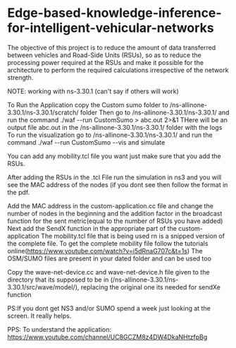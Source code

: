 # Edge-based-knowledge-inference-for-intelligent-vehicular-networks
The objective of this project is to reduce the amount of data transferred between vehicles and Road-Side Units (RSUs), so as to reduce the processing power required at the RSUs and make it possible for the architecture to perform the required calculations irrespective of the network strength.

NOTE: working with ns-3.30.1 (can't say if others will work)

To Run the Application copy the Custom sumo folder to /ns-allinone-3.30.1/ns-3.30.1/scratch/ folder
Then go to /ns-allinone-3.30.1/ns-3.30.1/ and run the command
./waf --run CustomSumo > abc.out 2>&1
THere will be an output file abc.out in the /ns-allinone-3.30.1/ns-3.30.1/ folder with the logs
To run the visualization go to /ns-allinone-3.30.1/ns-3.30.1/ and run the command
./waf --run CustomSumo --vis
and simulate 

You can add any mobility.tcl file you want just make sure that you add the RSUs.

After adding the RSUs in the .tcl File run the simulation in ns3 and you will see the MAC address of the nodes (if you dont see then follow the format in the pdf.

Add the MAC address in the custom-application.cc file and change the number of nodes in the beginning and the addition factor in the broadcast function for the sent metric(equal to the number of RSUs you have added)
Next add the SendX function in the appropriate part of the custom-application 
The mobility.tcl file that is being used rn is a snipped version of the complete file. 
To get the complete mobility file follow the tutorials online(https://www.youtube.com/watch?v=i5dRnaG707c&t=1s)
The OSM/SUMO files are present in your dated folder and can be used too

Copy the wave-net-device.cc and wave-net-device.h file given to the directory that its supposed to be in (/ns-allinone-3.30.1/ns-3.30.1/src/wave/model/), replacing the original one its needed for sendXe function

PS:If you dont get NS3 and/or SUMO spend a week just looking at the screen. It really helps.

PPS: To understand the application:  https://www.youtube.com/channel/UC8GCZM8z4DW4DkaNHtzfpBg

